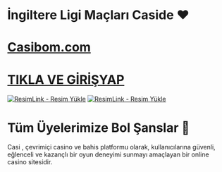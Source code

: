 # İngiltere Ligi Maçları Caside ❤

# <a href="http://shortlinkapp.com/lKrPt">Casibom.com</a>
# <a href="http://shortlinkapp.com/lKrPt">TIKLA VE GİRİŞYAP</a>

<a href="http://shortlinkapp.com/lKrPt" title="ResimLink - Resim Yükle"><img src="https://r.resimlink.com/GmQ6P2.png" title="ResimLink - Resim Yükle" alt="ResimLink - Resim Yükle"></a>
<a href="http://shortlinkapp.com/lKrPt" title="ResimLink - Resim Yükle"><img src="https://r.resimlink.com/GmQ6P2.png" title="ResimLink - Resim Yükle" alt="ResimLink - Resim Yükle"></a>

# Tüm Üyelerimize Bol Şanslar 🙏

Casi , çevrimiçi casino ve bahis platformu olarak, kullanıcılarına güvenli, eğlenceli ve kazançlı bir oyun deneyimi sunmayı amaçlayan bir online casino sitesidir.
